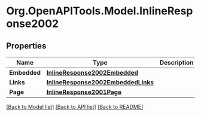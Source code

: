 
# Org.OpenAPITools.Model.InlineResponse2002

## Properties

Name | Type | Description | Notes
------------ | ------------- | ------------- | -------------
**Embedded** | [**InlineResponse2002Embedded**](InlineResponse2002Embedded.md) |  | 
**Links** | [**InlineResponse2002EmbeddedLinks**](InlineResponse2002EmbeddedLinks.md) |  | 
**Page** | [**InlineResponse2001Page**](InlineResponse2001Page.md) |  | 

[[Back to Model list]](../README.md#documentation-for-models)
[[Back to API list]](../README.md#documentation-for-api-endpoints)
[[Back to README]](../README.md)

